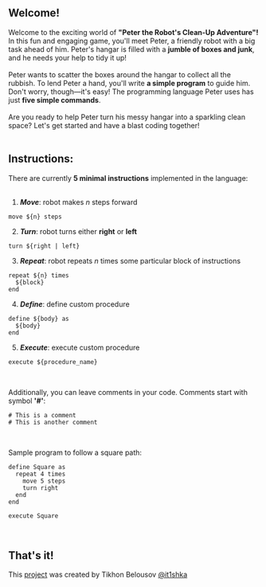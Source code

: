## Welcome!

Welcome to the exciting world of 
__"Peter the Robot's Clean-Up Adventure"!__
In this fun and engaging game, you'll meet 
Peter, a friendly robot with a 
big task ahead of him. Peter's hangar is filled 
with a __jumble of boxes and junk__, and he needs 
your help to tidy it up!
<br><br>
Peter wants to scatter the boxes around the hangar 
to collect all the rubbish. To lend Peter a hand, 
you'll write __a simple program__ to guide him. 
Don't worry, though—it's easy! The programming 
language Peter uses has just __five simple commands__.
<br><br>
Are you ready to help Peter turn his messy hangar 
into a sparkling clean space? Let's get started 
and have a blast coding together!
<br><br>

## Instructions:

There are currently __5 minimal instructions__
implemented in the language:
<br><br>

1. **_Move_**: robot makes _n_ steps forward
```instructions
move ${n} steps
```

2. **_Turn_**: robot turns either __right__ or __left__
```instructions
turn ${right | left}
```

3. **_Repeat_**: robot repeats _n_ times some
particular block of instructions
```instructions
repeat ${n} times
  ${block}
end
```

4. **_Define_**: define custom procedure
```instructions
define ${body} as
  ${body}
end
```

5. **_Execute_**: execute custom procedure
```
execute ${procedure_name}
```
<br>

Additionally, you can leave comments
in your code. Comments start with symbol __'#'__:
```instructions
# This is a comment
# This is another comment
```
<br>

Sample program to follow a square path:
```instructions
define Square as
  repeat 4 times
    move 5 steps
    turn right
  end
end

execute Square
```
<br>

## That's it!
This [project](https://github.com/it1shka/code-adventure) 
was created by Tikhon Belousov
[@it1shka](https://github.com/it1shka)
